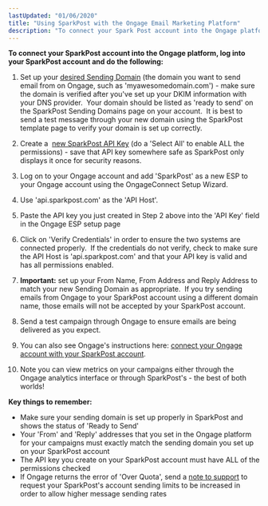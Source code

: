 ```yaml
---
lastUpdated: "01/06/2020"
title: "Using SparkPost with the Ongage Email Marketing Platform"
description: "To connect your Spark Post account into the Ongage platform log into your Spark Post account and do the following Set up your desired Sending Domain the domain you want to send email from on Ongage such as myawesomedomain com make sure the domain is verified after you've set up..."
---
```


**To connect your SparkPost account into the Ongage platform, log into your SparkPost account and do the following:**

1. Set up your [desired Sending Domain](https://www.sparkpost.com/docs/getting-started/getting-started-sparkpost/#preparing-your-from-address) (the domain you want to send email from on Ongage, such as 'myawesomedomain.com') - make sure the domain is verified after you've set up your DKIM information with your DNS provider.  Your domain should be listed as 'ready to send' on the SparkPost Sending Domains page on your account.  It is best to send a test message through your new domain using the SparkPost template page to verify your domain is set up correctly.

1. Create a  [new SparkPost API Key](https://www.sparkpost.com/docs/getting-started/create-api-keys/) (do a 'Select All' to enable ALL the permissions) - save that API key somewhere safe as SparkPost only displays it once for security reasons.

1. Log on to your Ongage account and add 'SparkPost' as a new ESP to your Ongage account using the OngageConnect Setup Wizard.

1. Use 'api.sparkpost.com' as the 'API Host'.

1. Paste the API key you just created in Step 2 above into the 'API Key' field in the Ongage ESP setup page

1. Click on 'Verify Credentials' in order to ensure the two systems are connected properly.  If the credentials do not verify, check to make sure the API Host is 'api.sparkpost.com' and that your API key is valid and has all permissions enabled.

1. **Important:** set up your From Name, From Address and Reply Address to match your new Sending Domain as appropriate.  If you try sending emails from Ongage to your SparkPost account using a different domain name, those emails will not be accepted by your SparkPost account.

1. Send a test campaign through Ongage to ensure emails are being delivered as you expect.

1. You can also see Ongage's instructions here: [connect your Ongage account with your SparkPost account](https://ongage.atlassian.net/wiki/display/HELP/SparkPost+Setup+Tutorial).

1. ​Note you can view metrics on your campaigns either through the Ongage analytics interface or through SparkPost's - the best of both worlds!

**Key things to remember:**

* Make sure your sending domain is set up properly in SparkPost and shows the status of 'Ready to Send'
* Your 'From' and 'Reply' addresses that you set in the Ongage platform for your campaigns must exactly match the sending domain you set up on your SparkPost account
* The API key you create on your SparkPost account must have ALL of the permissions checked
* If Ongage returns the error of 'Over Quota', send a [note to support](https://www.sparkpost.com/docs/) to request your SparkPost's account sending limits to be increased in order to allow higher message sending rates
